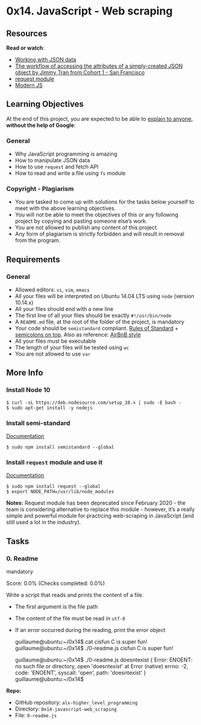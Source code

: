 0x14. JavaScript - Web scraping
===============================

Resources
---------

**Read or watch**:

*   [Working with JSON data](/rltoken/ONv-sSv-FA87Mc5rMZmO6A "Working with JSON data")
*   [The workflow of accessing the attributes of a simply-created JSON object by Jimmy Tran from Cohort 1 - San Francisco](/rltoken/zm0h7FqpQCZZpPZqxxwLxA "The workflow of accessing the attributes of a simply-created JSON object by Jimmy Tran from Cohort 1 - San Francisco")
*   [request module](/rltoken/goymbxGy-cTc5ZdKBTUcTQ "request module")
*   [Modern JS](/rltoken/j2PStAUtVPdXKwrrFxpt0g "Modern JS")

Learning Objectives
-------------------

At the end of this project, you are expected to be able to [explain to anyone](/rltoken/yZIL5HK-2hHAP-RJF6yInQ "explain to anyone"), **without the help of Google**:

### General

*   Why JavaScript programming is amazing
*   How to manipulate JSON data
*   How to use `request` and fetch API
*   How to read and write a file using `fs` module

### Copyright - Plagiarism

*   You are tasked to come up with solutions for the tasks below yourself to meet with the above learning objectives.
*   You will not be able to meet the objectives of this or any following project by copying and pasting someone else’s work.
*   You are not allowed to publish any content of this project.
*   Any form of plagiarism is strictly forbidden and will result in removal from the program.

Requirements
------------

### General

*   Allowed editors: `vi`, `vim`, `emacs`
*   All your files will be interpreted on Ubuntu 14.04 LTS using `node` (version 10.14.x)
*   All your files should end with a new line
*   The first line of all your files should be exactly `#!/usr/bin/node`
*   A `README.md` file, at the root of the folder of the project, is mandatory
*   Your code should be `semistandard` compliant. [Rules of Standard](/rltoken/W9rASrTqkF-xXjcwomrMLw "Rules of Standard") + [semicolons on top](/rltoken/GXh9DyGGivUB7pdq9Oqmzg "semicolons on top"). Also as reference: [AirBnB style](/rltoken/NZR55f9vk1dZXj5q7UI5mQ "AirBnB style")
*   All your files must be executable
*   The length of your files will be tested using `wc`
*   You are not allowed to use `var`

More Info
---------

### Install Node 10

    $ curl -sL https://deb.nodesource.com/setup_10.x | sudo -E bash -
    $ sudo apt-get install -y nodejs
    

### Install semi-standard

[Documentation](/rltoken/GXh9DyGGivUB7pdq9Oqmzg "Documentation")

    $ sudo npm install semistandard --global
    

### Install `request` module and use it

[Documentation](/rltoken/goymbxGy-cTc5ZdKBTUcTQ "Documentation")

    $ sudo npm install request --global
    $ export NODE_PATH=/usr/lib/node_modules
    

**Notes:** Request module has been deprecated since February 2020 - the team is considering alternative to replace this module - however, it’s a really simple and powerful module for practicing web-scraping in JavaScript (and still used a lot in the industry).

Tasks
-----

### 0\. Readme

mandatory

Score: 0.0% (Checks completed: 0.0%)

Write a script that reads and prints the content of a file.

*   The first argument is the file path
*   The content of the file must be read in `utf-8`
*   If an error occurred during the reading, print the error object

    guillaume@ubuntu:~/0x14$ cat cisfun
    C is super fun!
    guillaume@ubuntu:~/0x14$ ./0-readme.js cisfun
    C is super fun!
    
    guillaume@ubuntu:~/0x14$ ./0-readme.js doesntexist
    { Error: ENOENT: no such file or directory, open 'doesntexist'
        at Error (native)
      errno: -2,
      code: 'ENOENT',
      syscall: 'open',
      path: 'doesntexist' }
    guillaume@ubuntu:~/0x14$ 
    

**Repo:**

*   GitHub repository: `alx-higher_level_programming`
*   Directory: `0x14-javascript-web_scraping`
*   File: `0-readme.js`
